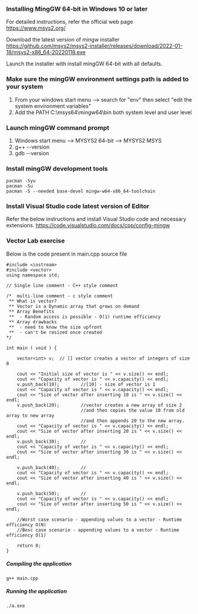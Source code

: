### Installing MingGW 64-bit in Windows 10 or later
For detailed instructions, refer the official web page https://www.msys2.org/

Download the latest version of mingw installer https://github.com/msys2/msys2-installer/releases/download/2022-01-18/msys2-x86_64-20220118.exe

Launch the installer with install mingGW 64-bit with all defaults.

### Make sure the mingGW environment settings path is added to your system
1. From your windows start menu --> search for "env" then select "edit the system environment variables"
2. Add the PATH C:\msys64\mingw64\bin both system level and user level

### Launch mingGW command prompt
1. Windows start menu --> MYSYS2 64-bit --> MYSYS2 MSYS
2. g++ --version
3. gdb --version

### Install mingGW development tools
```
pacman -Syu
pacman -Su
pacman -S --needed base-devel mingw-w64-x86_64-toolchain
```
### Install Visual Studio code latest version of Editor
Refer the below instructions and install Visual Studio code and necessary extensions.
https://code.visualstudio.com/docs/cpp/config-mingw


### Vector Lab exercise
Below is the code present in main.cpp source file

```
#include <iostream>
#include <vector>
using namespace std;

// Single line comment - C++ style comment

/*  multi-line comment - c style comment
 ** What is vector?
 ** Vector is a Dynamic array that grows on demand
 ** Array Benefits
 **  - Random access is possible - O(1) runtime efficiency
 ** Array drawbacks
 **  - need to know the size upfront 
 **  - can't be resized once created
*/

int main ( void ) {

    vector<int> v;  // [] vector creates a vector of integers of size 0

    cout << "Initial size of vector is " << v.size() << endl;
    cout << "Capacity of vector is " << v.capacity() << endl;
    v.push_back(10);        //[10] - size of vector is 1
    cout << "Capacity of vector is " << v.capacity() << endl;
    cout << "Size of vector after inserting 10 is " << v.size() << endl;
    v.push_back(20);        //vector creates a new array of size 2 
                            //and then copies the value 10 from old array to new array 
                            //and then appends 20 to the new array. 
    cout << "Capacity of vector is " << v.capacity() << endl;
    cout << "Size of vector after inserting 20 is " << v.size() << endl;
    v.push_back(30);        //
    cout << "Capacity of vector is " << v.capacity() << endl;
    cout << "Size of vector after inserting 30 is " << v.size() << endl;

    v.push_back(40);        //
    cout << "Capacity of vector is " << v.capacity() << endl;
    cout << "Size of vector after inserting 40 is " << v.size() << endl;

    v.push_back(50);        //
    cout << "Capacity of vector is " << v.capacity() << endl;
    cout << "Size of vector after inserting 50 is " << v.size() << endl;

    //Worst case scenario - appending values to a vector - Runtime efficiency O(N)
    //Besc case scenario - appending values to a vector - Runtime efficiency O(1)

    return 0;
}
```

##### Compiling the application
```
g++ main.cpp
```

##### Running the application
```
./a.exe
```
